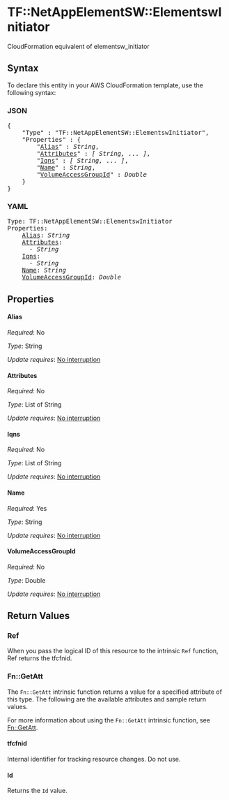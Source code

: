 # TF::NetAppElementSW::ElementswInitiator

CloudFormation equivalent of elementsw_initiator

## Syntax

To declare this entity in your AWS CloudFormation template, use the following syntax:

### JSON

<pre>
{
    "Type" : "TF::NetAppElementSW::ElementswInitiator",
    "Properties" : {
        "<a href="#alias" title="Alias">Alias</a>" : <i>String</i>,
        "<a href="#attributes" title="Attributes">Attributes</a>" : <i>[ String, ... ]</i>,
        "<a href="#iqns" title="Iqns">Iqns</a>" : <i>[ String, ... ]</i>,
        "<a href="#name" title="Name">Name</a>" : <i>String</i>,
        "<a href="#volumeaccessgroupid" title="VolumeAccessGroupId">VolumeAccessGroupId</a>" : <i>Double</i>
    }
}
</pre>

### YAML

<pre>
Type: TF::NetAppElementSW::ElementswInitiator
Properties:
    <a href="#alias" title="Alias">Alias</a>: <i>String</i>
    <a href="#attributes" title="Attributes">Attributes</a>: <i>
      - String</i>
    <a href="#iqns" title="Iqns">Iqns</a>: <i>
      - String</i>
    <a href="#name" title="Name">Name</a>: <i>String</i>
    <a href="#volumeaccessgroupid" title="VolumeAccessGroupId">VolumeAccessGroupId</a>: <i>Double</i>
</pre>

## Properties

#### Alias

_Required_: No

_Type_: String

_Update requires_: [No interruption](https://docs.aws.amazon.com/AWSCloudFormation/latest/UserGuide/using-cfn-updating-stacks-update-behaviors.html#update-no-interrupt)

#### Attributes

_Required_: No

_Type_: List of String

_Update requires_: [No interruption](https://docs.aws.amazon.com/AWSCloudFormation/latest/UserGuide/using-cfn-updating-stacks-update-behaviors.html#update-no-interrupt)

#### Iqns

_Required_: No

_Type_: List of String

_Update requires_: [No interruption](https://docs.aws.amazon.com/AWSCloudFormation/latest/UserGuide/using-cfn-updating-stacks-update-behaviors.html#update-no-interrupt)

#### Name

_Required_: Yes

_Type_: String

_Update requires_: [No interruption](https://docs.aws.amazon.com/AWSCloudFormation/latest/UserGuide/using-cfn-updating-stacks-update-behaviors.html#update-no-interrupt)

#### VolumeAccessGroupId

_Required_: No

_Type_: Double

_Update requires_: [No interruption](https://docs.aws.amazon.com/AWSCloudFormation/latest/UserGuide/using-cfn-updating-stacks-update-behaviors.html#update-no-interrupt)

## Return Values

### Ref

When you pass the logical ID of this resource to the intrinsic `Ref` function, Ref returns the tfcfnid.

### Fn::GetAtt

The `Fn::GetAtt` intrinsic function returns a value for a specified attribute of this type. The following are the available attributes and sample return values.

For more information about using the `Fn::GetAtt` intrinsic function, see [Fn::GetAtt](https://docs.aws.amazon.com/AWSCloudFormation/latest/UserGuide/intrinsic-function-reference-getatt.html).

#### tfcfnid

Internal identifier for tracking resource changes. Do not use.

#### Id

Returns the <code>Id</code> value.

